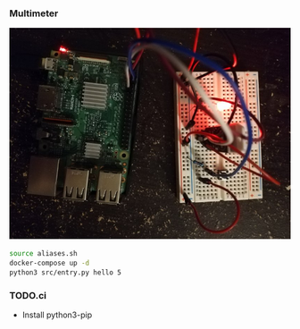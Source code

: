 ### Multimeter

![Initial setup](logo.jpg "Initial Setup")

```bash
source aliases.sh
docker-compose up -d
python3 src/entry.py hello 5
```

### TODO.ci
- Install python3-pip


